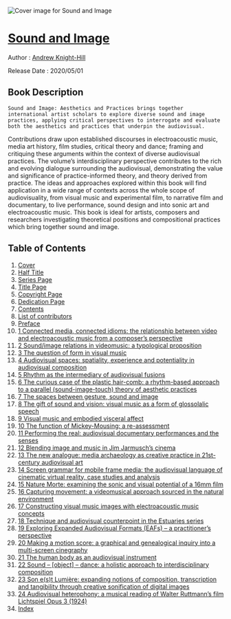 ![Cover image for Sound and Image](https://imgdetail.ebookreading.net/cover/cover/20200920/EB9781000069945.jpg)

[Sound and Image](https://ebookreading.net/view/book/Sound+and+Image-EB9781000069945_1.html "Sound and Image")
====================================================================================================================

Author : [Andrew Knight-Hill](https://ebookreading.net/search/author/Andrew+Knight-Hill)

Release Date : 2020/05/01

Book Description
-----------------


    
    Sound and Image: Aesthetics and Practices brings together international artist scholars to explore diverse sound and image practices, applying critical perspectives to interrogate and evaluate both the aesthetics and practices that underpin the audiovisual.
Contributions draw upon established discourses in electroacoustic music, media art history, film studies, critical theory and dance; framing and critiquing these arguments within the context of diverse audiovisual practices. The volume’s interdisciplinary perspective contributes to the rich and evolving dialogue surrounding the audiovisual, demonstrating the value and significance of practice-informed theory, and theory derived from practice. The ideas and approaches explored within this book will find application in a wide range of contexts across the whole scope of audiovisuality, from visual music and experimental film, to narrative film and documentary, to live performance, sound design and into sonic art and electroacoustic music.
This book is ideal for artists, composers and researchers investigating theoretical positions and compositional practices which bring together sound and image.

  


Table of Contents
-----------------

1. [Cover](https://ebookreading.net/view/book/Sound+and+Image-EB9781000069945_1.html)
1. [Half Title](https://ebookreading.net/view/book/Sound+and+Image-EB9781000069945_2.html#halftitle)
1. [Series Page](https://ebookreading.net/view/book/Sound+and+Image-EB9781000069945_3.html)
1. [Title Page](https://ebookreading.net/view/book/Sound+and+Image-EB9781000069945_4.html)
1. [Copyright Page](https://ebookreading.net/view/book/Sound+and+Image-EB9781000069945_5.html)
1. [Dedication Page](https://ebookreading.net/view/book/Sound+and+Image-EB9781000069945_6.html)
1. [Contents](https://ebookreading.net/view/book/Sound+and+Image-EB9781000069945_7.html)
1. [List of contributors](https://ebookreading.net/view/book/Sound+and+Image-EB9781000069945_8.html)
1. [Preface](https://ebookreading.net/view/book/Sound+and+Image-EB9781000069945_9.html#sec0001)
1. [1 Connected media, connected idioms: the relationship between video and electroacoustic music from a composer’s perspective](https://ebookreading.net/view/book/Sound+and+Image-EB9781000069945_10.html#Ch01)
1. [2 Sound/image relations in videomusic: a typological proposition](https://ebookreading.net/view/book/Sound+and+Image-EB9781000069945_11.html#Ch02)
1. [3 The question of form in visual music](https://ebookreading.net/view/book/Sound+and+Image-EB9781000069945_12.html#Ch03)
1. [4 Audiovisual spaces: spatiality, experience and potentiality in audiovisual composition](https://ebookreading.net/view/book/Sound+and+Image-EB9781000069945_13.html#Ch04)
1. [5 Rhythm as the intermediary of audiovisual fusions](https://ebookreading.net/view/book/Sound+and+Image-EB9781000069945_14.html#Ch05)
1. [6 The curious case of the plastic hair-comb: a rhythm-based approach to a parallel (sound-image-touch) theory of aesthetic practices](https://ebookreading.net/view/book/Sound+and+Image-EB9781000069945_15.html#Ch06)
1. [7 The spaces between gesture, sound and image](https://ebookreading.net/view/book/Sound+and+Image-EB9781000069945_16.html#Ch07)
1. [8 The gift of sound and vision: visual music as a form of glossolalic speech](https://ebookreading.net/view/book/Sound+and+Image-EB9781000069945_17.html#Ch08)
1. [9 Visual music and embodied visceral affect](https://ebookreading.net/view/book/Sound+and+Image-EB9781000069945_18.html#Ch09)
1. [10 The function of Mickey-Mousing: a re-assessment](https://ebookreading.net/view/book/Sound+and+Image-EB9781000069945_19.html#Ch10)
1. [11 Performing the real: audiovisual documentary performances and the senses](https://ebookreading.net/view/book/Sound+and+Image-EB9781000069945_20.html#Ch11)
1. [12 Blending image and music in Jim Jarmusch’s cinema](https://ebookreading.net/view/book/Sound+and+Image-EB9781000069945_21.html#Ch12)
1. [13 The new analogue: media archaeology as creative practice in 21st-century audiovisual art](https://ebookreading.net/view/book/Sound+and+Image-EB9781000069945_22.html#Ch13)
1. [14 Screen grammar for mobile frame media: the audiovisual language of cinematic virtual reality, case studies and analysis](https://ebookreading.net/view/book/Sound+and+Image-EB9781000069945_23.html#Ch14)
1. [15 Nature Morte: examining the sonic and visual potential of a 16mm film](https://ebookreading.net/view/book/Sound+and+Image-EB9781000069945_24.html#Ch15)
1. [16 Capturing movement: a videomusical approach sourced in the natural environment](https://ebookreading.net/view/book/Sound+and+Image-EB9781000069945_25.html#Ch16)
1. [17 Constructing visual music images with electroacoustic music concepts](https://ebookreading.net/view/book/Sound+and+Image-EB9781000069945_26.html#Ch17)
1. [18 Technique and audiovisual counterpoint in the Estuaries series](https://ebookreading.net/view/book/Sound+and+Image-EB9781000069945_27.html#Ch18)
1. [19 Exploring Expanded Audiovisual Formats (EAFs) – a practitioner’s perspective](https://ebookreading.net/view/book/Sound+and+Image-EB9781000069945_28.html#Ch19)
1. [20 Making a motion score: a graphical and genealogical inquiry into a multi-screen cinegraphy](https://ebookreading.net/view/book/Sound+and+Image-EB9781000069945_29.html#Ch20)
1. [21 The human body as an audiovisual instrument](https://ebookreading.net/view/book/Sound+and+Image-EB9781000069945_30.html#Ch21)
1. [22 Sound – [object] – dance: a holistic approach to interdisciplinary composition](https://ebookreading.net/view/book/Sound+and+Image-EB9781000069945_31.html#Ch22)
1. [23 Son e(s)t Lumière: expanding notions of composition, transcription and tangibility through creative sonification of digital images](https://ebookreading.net/view/book/Sound+and+Image-EB9781000069945_32.html#Ch23)
1. [24 Audiovisual heterophony: a musical reading of Walter Ruttmann’s film Lichtspiel Opus 3 (1924)](https://ebookreading.net/view/book/Sound+and+Image-EB9781000069945_33.html#Ch24)
1. [Index](https://ebookreading.net/view/book/Sound+and+Image-EB9781000069945_34.html#sec0002)
